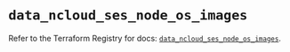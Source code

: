 # `data_ncloud_ses_node_os_images`

Refer to the Terraform Registry for docs: [`data_ncloud_ses_node_os_images`](https://registry.terraform.io/providers/navercloudplatform/ncloud/4.0.4/docs/data-sources/ses_node_os_images).
